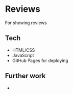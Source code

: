 # Reviews

For showing reviews

## Tech

- HTML/CSS
- JavaScript
- GitHub Pages for deploying

## Further work
- 